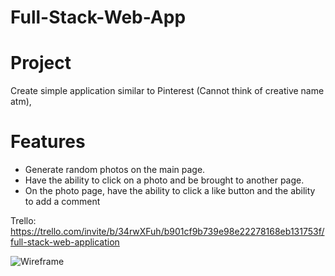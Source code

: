 # Full-Stack-Web-App

# Project
Create simple application similar to Pinterest (Cannot think of creative name atm),

# Features
- Generate random photos on the main page.
- Have the ability to click on a photo and be brought to another page.
- On the photo page, have the ability to click a like button and the ability to add a comment

Trello:
https://trello.com/invite/b/34rwXFuh/b901cf9b739e98e22278168eb131753f/full-stack-web-application

![Wireframe]("https://lh3.googleusercontent.com/Y6qKrTEoGLpqwJuIHL3c6D6kMglu0nfu-NHlp40-RK8qclqYehjR81GReCLSO9t2A6iVhuzQ1AlEwNE9pwLDAZLCZUbZntrO2jNJB--ZOP-02ozh29ctq8TpJr0cTaBTvRvtom4-=w2400")

